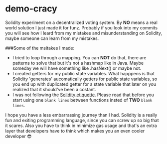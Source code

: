 # demo-cracy
Solidity experiment on a decentralized voting system. By **NO** means a real world solution I just made it for funz. Probably if you look into my commits you will see how I leard from my mistakes and misunderstanding on Solidity, maybe someone can learn from my mistakes.

###Some of the msitakes I made: 

 - I tried to loop through a mapping. You can **NOT** do that, there are patterns to solve that but it's not a hashmap like in Java. Maybe someday we will have something like .hasNext() or maybe not.
 - I created getters for my public state variables. What happpens is that Solidity 'generates' aucomatically getters for public state variables, so you end up with duplicated getter for a state variable that later on you realized that it should've been a costant. 
 - I was not following the [Solidity etiquette](https://solidity.readthedocs.io/en/develop/style-guide.html). Please read that before you start using one `blank lines` between functions insted of **TWO** `blank lines`.

I hope you have a less embarrassing journey than I had. Solidity is a really fun and exiting programming language, since you can screw up so big that it scares. Also you have to think in minimize gas usage and that's an extra layer that developers have to think which makes you an even cooler developer 😎
